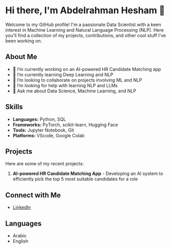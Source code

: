 # Hi there, I'm Abdelrahman Hesham 👋


Welcome to my GitHub profile! I'm a passionate Data Scientist with a keen interest in Machine Learning and Natural Language Processing (NLP). Here you'll find a collection of my projects, contributions, and other cool stuff I've been working on.

## About Me

- 🔭 I’m currently working on an AI-powered HR Candidate Matching app
- 🌱 I’m currently learning Deep Learning and NLP
- 👯 I’m looking to collaborate on projects involving ML and NLP
- 🤔 I’m looking for help with learning NLP and LLMs
- 💬 Ask me about Data Science, Machine Learning, and NLP


## Skills

- **Languages:** Python, SQL
- **Frameworks:** PyTorch, scikit-learn, Hugging Face
- **Tools:** Jupyter Notebook, Git
- **Platforms:** VScode, Google Colab

## Projects

Here are some of my recent projects:

1. **AI-powered HR Candidate Matching App** - Developing an AI system to efficiently pick the top 5 most suitable candidates for a role 

## Connect with Me

- [LinkedIn](www.linkedin.com/in/abdelrahmanaboelazm)


## Languages

- Arabic
- English
